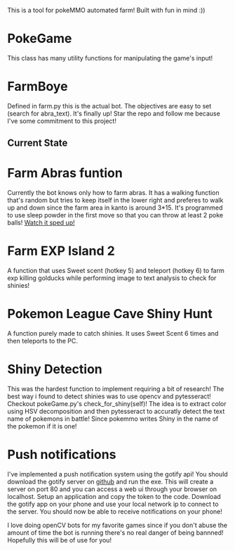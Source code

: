This is a tool for pokeMMO automated farm! Built with fun in mind :))

# PokeGame
This class has many utility functions for manipulating the game's input!

# FarmBoye
Defined in farm.py this is the actual bot. The objectives are easy to set (search for abra_text).
It's finally up! Star the repo and follow me because I've some commitment to this project!

## Current State
# Farm Abras funtion
Currently the bot knows only how to farm abras. 
It has a walking function that's random but tries to keep itself in the lower right and preferes to walk up and down since the farm area in kanto is around 3*15.
It's programmed to use sleep powder in the first move so that you can throw at least 2 poke balls!
[Watch it sped up!](pokemmo8x.mp4)

# Farm EXP Island 2
A function that uses Sweet scent (hotkey 5) and teleport (hotkey 6) to farm exp killing golducks while performing image to text analysis to check for shinies!

# Pokemon League Cave Shiny Hunt
A function purely made to catch shinies. It uses Sweet Scent 6 times and then teleports to the PC.

# Shiny Detection
This was the hardest function to implement requiring a bit of research!
The best way i found to detect shinies was to use opencv and pytesseract!
Checkout pokeGame.py's check_for_shiny(self)! 
The idea is to extract color using HSV decomposition and then pytesseract to accuratly detect the text name of pokemons in battle!
Since pokemmo writes Shiny in the name of the pokemon if it is one!

# Push notifications
I've implemented a push notification system using the gotify api!
You should download the gotify server on [github](https://github.com/gotify/server/releases) and run the exe. This will create a server on port 80 and you can access a web ui through your browser on localhost. Setup an application and copy the token to the code. Download the gotify app on your phone and use your local network ip to connect to the server. You should now be able to receive notifications on your phone!  

I love doing openCV bots for my favorite games since if you don't abuse the amount of time the bot is running there's no real danger of being bannned!
Hopefully this will be of use for you!